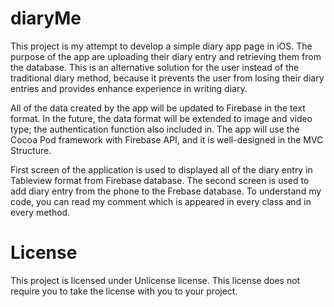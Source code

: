 # diaryMe
This project is my attempt to develop a simple diary app page in iOS. The purpose of the app are uploading their diary entry  and retrieving them from the database. This is an alternative solution for the user instead of the traditional diary method, because it prevents the user from losing their diary entries and provides enhance experience in writing diary.  

All of the data created by the app will be updated to Firebase in the text format. In the future, the data format will be extended to image and video type; the authentication function also included in. The app will use the Cocoa Pod framework with Firebase API, and it is well-designed in the MVC Structure.

First screen of the application is used to displayed all of the diary entry in Tableview format from Firebase database. The second screen is used to add diary entry from the phone to the Frebase database. To understand my code, you can read my comment which is appeared in every class and in every method.

# License 
This project is licensed under Unlicense license. This license does not require you to take the license with you to your project.
